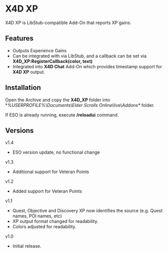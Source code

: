 # X4D **XP**

X4D XP is LibStub-compatible Add-On that reports XP gains.

## Features

* Outputs Experience Gains
* Can be integrated with via LibStub, and a callback can be set via **X4D_XP:RegisterCallback(color, text)**
* Integrated into **X4D Chat** Add-On which provides timestamp support for **X4D XP** output.

## Installation

Open the Archive and copy the **X4D_XP** folder into **%USERPROFILE%\Documents\Elder Scrolls Online\live\Addons\** folder.

If ESO is already running, execute **/reloadui** command.

## Versions
v1.4
- ESO version update, no functional change

v1.3
- Additional support for Veteran Points

v1.2
- Added support for Veteran Points

v1.1
- Quest, Objective and Discovery XP now identifies the source (e.g. Quest names, POI names, etc)
- XP output format changed for readability.
- Colors adjusted for readability.

v1.0
- Initial release.

